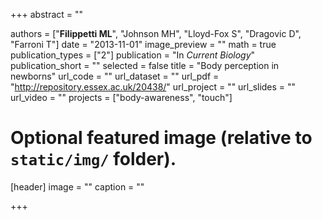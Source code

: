 +++
abstract = ""

authors = ["**Filippetti ML**", "Johnson MH", "Lloyd-Fox S", "Dragovic D", "Farroni T"]
date = "2013-11-01"
image_preview = ""
math = true
publication_types = ["2"]
publication = "In *Current Biology*"
publication_short = ""
selected = false
title = "Body perception in newborns"
url_code = ""
url_dataset = ""
url_pdf = "http://repository.essex.ac.uk/20438/"
url_project = ""
url_slides = ""
url_video = ""
projects = ["body-awareness", "touch"]

# Optional featured image (relative to `static/img/` folder).
[header]
image = ""
caption = ""

+++